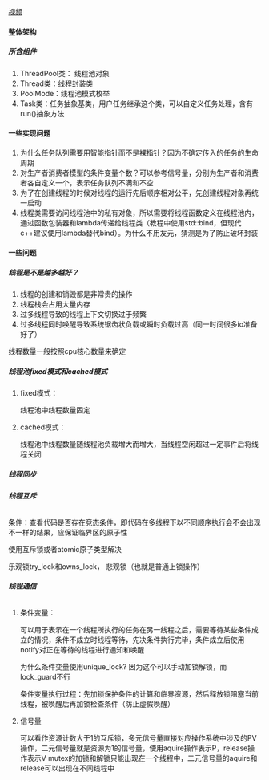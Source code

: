 [视频](https://www.bilibili.com/list/watchlater?oid=113557693859593&bvid=BV1RsBZYxEvw&spm_id_from=333.1007.top_right_bar_window_view_later.content.click)
#### <b>整体架构</b>
##### <b>所含组件</b>
1. ThreadPool类： 线程池对象
2. Thread类：线程封装类
3. PoolMode：线程池模式枚举
4. Task类：任务抽象基类，用户任务继承这个类，可以自定义任务处理，含有run()抽象方法

#### <b>一些实现问题</b>
1. 为什么任务队列需要用智能指针而不是裸指针？因为不确定传入的任务的生命周期
2. 对生产者消费者模型的条件变量个数？可以参考信号量，分别为生产者和消费者各自定义一个，表示任务队列不满和不空
3. 为了在创建线程的时候对线程的运行先后顺序相对公平，先创建线程对象再统一启动
4. 线程类需要访问线程池中的私有对象，所以需要将线程函数定义在线程池内，通过函数包装器和lambda传递给线程类（教程中使用std::bind，但现代c++建议使用lambda替代bind）。为什么不用友元，猜测是为了防止破坏封装


#### <b>一些问题</b>
##### <b>线程是不是越多越好？</b>
1. 线程的创建和销毁都是非常贵的操作
2. 线程栈会占用大量内存
3. 过多线程导致的线程上下文切换过于频繁
4. 过多线程同时唤醒导致系统锯齿状负载或瞬时负载过高（同一时间很多io准备好了）

线程数量一般按照cpu核心数量来确定

##### <b>线程池fixed模式和cached模式</b>
1. fixed模式：

    线程池中线程数量固定
2. cached模式：

    线程池中线程数量随线程池负载增大而增大，当线程空闲超过一定事件后将线程关闭

##### <b>线程同步</b>
###### <b>线程互斥</b>
条件：查看代码是否存在竞态条件，即代码在多线程下以不同顺序执行会不会出现不一样的结果，应保证临界区的原子性

使用互斥锁或者atomic原子类型解决

乐观锁try_lock和owns_lock， 悲观锁（也就是普通上锁操作）
###### <b>线程通信</b>
1. 条件变量：
    
    可以用于表示在一个线程所执行的任务在另一线程之后，需要等待某些条件成立的情况，条件不成立时线程等待，先决条件执行完毕，条件成立后使用notify对正在等待的线程进行通知和唤醒

    为什么条件变量使用unique_lock? 因为这个可以手动加锁解锁，而lock_guard不行

    条件变量执行过程：先加锁保护条件的计算和临界资源，然后释放锁阻塞当前线程，被唤醒后再加锁检查条件（防止虚假唤醒）

2. 信号量

    可以看作资源计数大于1的互斥锁，多元信号量直接对应操作系统中涉及的PV操作，二元信号量就是资源为1的信号量，使用aquire操作表示P，release操作表示V
    mutex的加锁和解锁只能出现在一个线程中，二元信号量的aquire和release可以出现在不同线程中

